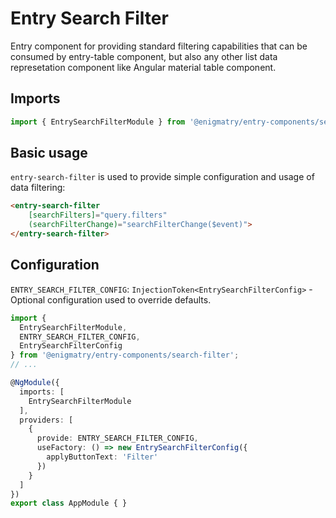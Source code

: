 # Entry Search Filter

Entry component for providing standard filtering capabilities that can be consumed by entry-table component, but also any other list data represetation component like Angular material table component.

## Imports

```ts
import { EntrySearchFilterModule } from '@enigmatry/entry-components/search-filter';
```

## Basic usage

`entry-search-filter` is used to provide simple configuration and usage of data filtering:

```html
<entry-search-filter
    [searchFilters]="query.filters"
    (searchFilterChange)="searchFilterChange($event)">
</entry-search-filter>
```

## Configuration

`ENTRY_SEARCH_FILTER_CONFIG`: `InjectionToken<EntrySearchFilterConfig>` - Optional configuration used to override defaults.

```ts
import {
  EntrySearchFilterModule,
  ENTRY_SEARCH_FILTER_CONFIG,
  EntrySearchFilterConfig
} from '@enigmatry/entry-components/search-filter';
// ...

@NgModule({
  imports: [
    EntrySearchFilterModule
  ],
  providers: [
    {
      provide: ENTRY_SEARCH_FILTER_CONFIG,
      useFactory: () => new EntrySearchFilterConfig({
        applyButtonText: 'Filter'
      })
    }
  ]
})
export class AppModule { }
```

